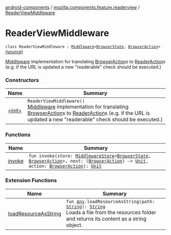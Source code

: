 [android-components](../../index.md) / [mozilla.components.feature.readerview](../index.md) / [ReaderViewMiddleware](./index.md)

# ReaderViewMiddleware

`class ReaderViewMiddleware : `[`Middleware`](../../mozilla.components.lib.state/-middleware.md)`<`[`BrowserState`](../../mozilla.components.browser.state.state/-browser-state/index.md)`, `[`BrowserAction`](../../mozilla.components.browser.state.action/-browser-action.md)`>` [(source)](https://github.com/mozilla-mobile/android-components/blob/master/components/feature/readerview/src/main/java/mozilla/components/feature/readerview/ReaderViewMiddleware.kt#L28)

[Middleware](../../mozilla.components.lib.state/-middleware.md) implementation for translating [BrowserAction](../../mozilla.components.browser.state.action/-browser-action.md)s to
[ReaderAction](../../mozilla.components.browser.state.action/-reader-action/index.md)s (e.g. if the URL is updated a new "readerable"
check should be executed.)

### Constructors

| Name | Summary |
|---|---|
| [&lt;init&gt;](-init-.md) | `ReaderViewMiddleware()`<br>[Middleware](../../mozilla.components.lib.state/-middleware.md) implementation for translating [BrowserAction](../../mozilla.components.browser.state.action/-browser-action.md)s to [ReaderAction](../../mozilla.components.browser.state.action/-reader-action/index.md)s (e.g. if the URL is updated a new "readerable" check should be executed.) |

### Functions

| Name | Summary |
|---|---|
| [invoke](invoke.md) | `fun invoke(store: `[`MiddlewareStore`](../../mozilla.components.lib.state/-middleware-store/index.md)`<`[`BrowserState`](../../mozilla.components.browser.state.state/-browser-state/index.md)`, `[`BrowserAction`](../../mozilla.components.browser.state.action/-browser-action.md)`>, next: (`[`BrowserAction`](../../mozilla.components.browser.state.action/-browser-action.md)`) -> `[`Unit`](https://kotlinlang.org/api/latest/jvm/stdlib/kotlin/-unit/index.html)`, action: `[`BrowserAction`](../../mozilla.components.browser.state.action/-browser-action.md)`): `[`Unit`](https://kotlinlang.org/api/latest/jvm/stdlib/kotlin/-unit/index.html) |

### Extension Functions

| Name | Summary |
|---|---|
| [loadResourceAsString](../../mozilla.components.support.test.file/kotlin.-any/load-resource-as-string.md) | `fun `[`Any`](https://kotlinlang.org/api/latest/jvm/stdlib/kotlin/-any/index.html)`.loadResourceAsString(path: `[`String`](https://kotlinlang.org/api/latest/jvm/stdlib/kotlin/-string/index.html)`): `[`String`](https://kotlinlang.org/api/latest/jvm/stdlib/kotlin/-string/index.html)<br>Loads a file from the resources folder and returns its content as a string object. |
